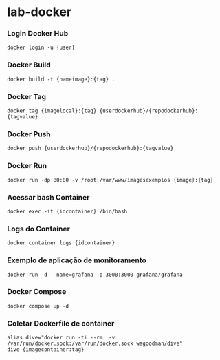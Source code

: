 # lab-docker

### Login Docker Hub
```
docker login -u {user}
```

### Docker Build
```
docker build -t {nameimage}:{tag} .
```

### Docker Tag
```
docker tag {imagelocal}:{tag} {userdockerhub}/{repodockerhub}:{tagvalue}
```

### Docker Push
```
docker push {userdockerhub}/{repodockerhub}:{tagvalue}
```

### Docker Run
```
docker run -dp 80:80 -v /root:/var/www/imagesexemplos {image}:{tag}
```

### Acessar bash Container
```
docker exec -it {idcontainer} /bin/bash
```

### Logs do Container
```
docker container logs {idcontainer}
```
### Exemplo de aplicação de monitoramento
```
docker run -d --name=grafana -p 3000:3000 grafana/grafana
```

### Docker Compose
```
docker compose up -d
```
### Coletar Dockerfile de container
```
alias dive="docker run -ti --rm  -v /var/run/docker.sock:/var/run/docker.sock wagoodman/dive"
dive {imagecontainer:tag}
```